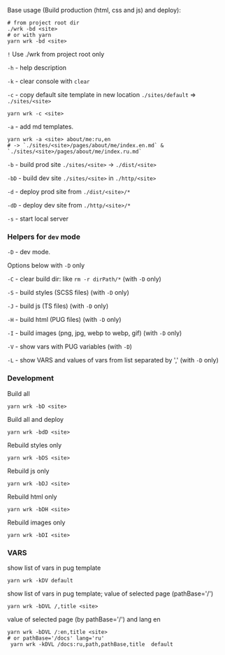 
Base usage (Build production (html, css and js) and deploy):
```shell
# from project root dir
./wrk -bd <site>
# or with yarn
yarn wrk -bd <site>
```
`!` Use ./wrk from project root only

`-h` - help description

`-k`  - clear console with `clear`

`-c` - copy default site template in new location `./sites/default` =>  `./sites/<site>`
```shell
yarn wrk -c <site>
```

`-a`  - add md templates.
```shell
yarn wrk -a <site> about/me:ru,en
# -> `./sites/<site>/pages/about/me/index.en.md` & `./sites/<site>/pages/about/me/index.ru.md`
```

`-b`  - build prod site `./sites/<site>` -> `./dist/<site>`

`-bD`  - build dev site `./sites/<site>` in `./http/<site>`

`-d`  - deploy prod site from `./dist/<site>/*`

`-dD`  - deploy dev site from `./http/<site>/*`


`-s`  - start local server

### Helpers for `dev` mode

`-D`  - dev mode.

Options below with `-D` only

`-C`  - clear build dir: like `rm -r dirPath/*`  (with `-D` only)

`-S`  - build styles (SCSS files) (with `-D` only)

`-J`  - build js (TS files) (with `-D` only)

`-H`  - build html (PUG files) (with `-D` only)

`-I`  - build images (png, jpg, webp to webp, gif) (with `-D` only)

`-V`  - show vars with PUG variables (with `-D`)

`-L`  - show VARS and values of vars from list separated by ',' (with `-D` only)

### Development

Build all
```shell
yarn wrk -bD <site>
```
Build all and deploy
```shell
yarn wrk -bdD <site>
```
Rebuild styles only
```shell
yarn wrk -bDS <site> 
```

Rebuild js only
```shell
yarn wrk -bDJ <site> 
```

Rebuild html  only
```shell
yarn wrk -bDH <site> 
```

Rebuild images  only
```shell
yarn wrk -bDI <site> 
```

### VARS

show list of vars in pug template
```shell
yarn wrk -kDV default
```

show list of vars in pug template; value of selected page (pathBase='/')
```shell
yarn wrk -bDVL /,title <site>
```

value of selected page (by pathBase='/') and lang en
```shell
yarn wrk -bDVL /:en,title <site>
# or pathBase='/docs' lang='ru'
 yarn wrk -kDVL /docs:ru,path,pathBase,title  default
```
